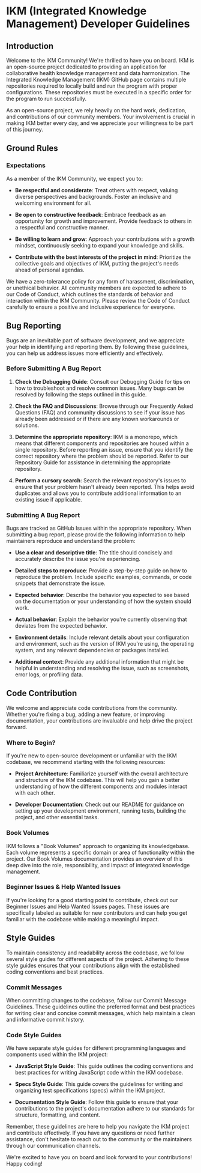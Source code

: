 # IKM (Integrated Knowledge Management) Developer Guidelines

## Introduction

Welcome to the IKM Community! We're thrilled to have you on board. IKM is an open-source project dedicated to providing an application for collaborative health knowledge management and data harmonization. The Integrated Knowledge Management (IKM) GitHub page contains multiple repositories required to locally build and run the program with proper configurations. These repositories must be executed in a specific order for the program to run successfully.

As an open-source project, we rely heavily on the hard work, dedication, and contributions of our community members. Your involvement is crucial in making IKM better every day, and we appreciate your willingness to be part of this journey.

## Ground Rules

### Expectations

As a member of the IKM Community, we expect you to:

- **Be respectful and considerate**: Treat others with respect, valuing diverse perspectives and backgrounds. Foster an inclusive and welcoming environment for all.

- **Be open to constructive feedback**: Embrace feedback as an opportunity for growth and improvement. Provide feedback to others in a respectful and constructive manner.

- **Be willing to learn and grow**: Approach your contributions with a growth mindset, continuously seeking to expand your knowledge and skills.

- **Contribute with the best interests of the project in mind**: Prioritize the collective goals and objectives of IKM, putting the project's needs ahead of personal agendas.

We have a zero-tolerance policy for any form of harassment, discrimination, or unethical behavior. All community members are expected to adhere to our Code of Conduct, which outlines the standards of behavior and interaction within the IKM Community. Please review the Code of Conduct carefully to ensure a positive and inclusive experience for everyone.

## Bug Reporting

Bugs are an inevitable part of software development, and we appreciate your help in identifying and reporting them. By following these guidelines, you can help us address issues more efficiently and effectively.

### Before Submitting A Bug Report

1. **Check the Debugging Guide**: Consult our Debugging Guide for tips on how to troubleshoot and resolve common issues. Many bugs can be resolved by following the steps outlined in this guide.

2. **Check the FAQ and Discussions**: Browse through our Frequently Asked Questions (FAQ) and community discussions to see if your issue has already been addressed or if there are any known workarounds or solutions.

3. **Determine the appropriate repository**: IKM is a monorepo, which means that different components and repositories are housed within a single repository. Before reporting an issue, ensure that you identify the correct repository where the problem should be reported. Refer to our Repository Guide for assistance in determining the appropriate repository.

4. **Perform a cursory search**: Search the relevant repository's issues to ensure that your problem hasn't already been reported. This helps avoid duplicates and allows you to contribute additional information to an existing issue if applicable.

### Submitting A Bug Report

Bugs are tracked as GitHub Issues within the appropriate repository. When submitting a bug report, please provide the following information to help maintainers reproduce and understand the problem:

- **Use a clear and descriptive title**: The title should concisely and accurately describe the issue you're experiencing.

- **Detailed steps to reproduce**: Provide a step-by-step guide on how to reproduce the problem. Include specific examples, commands, or code snippets that demonstrate the issue.

- **Expected behavior**: Describe the behavior you expected to see based on the documentation or your understanding of how the system should work.

- **Actual behavior**: Explain the behavior you're currently observing that deviates from the expected behavior.

- **Environment details**: Include relevant details about your configuration and environment, such as the version of IKM you're using, the operating system, and any relevant dependencies or packages installed.

- **Additional context**: Provide any additional information that might be helpful in understanding and resolving the issue, such as screenshots, error logs, or profiling data.

## Code Contribution

We welcome and appreciate code contributions from the community. Whether you're fixing a bug, adding a new feature, or improving documentation, your contributions are invaluable and help drive the project forward.

### Where to Begin?

If you're new to open-source development or unfamiliar with the IKM codebase, we recommend starting with the following resources:

- **Project Architecture**: Familiarize yourself with the overall architecture and structure of the IKM codebase. This will help you gain a better understanding of how the different components and modules interact with each other.

- **Developer Documentation**: Check out our README for guidance on setting up your development environment, running tests, building the project, and other essential tasks.

### Book Volumes

IKM follows a "Book Volumes" approach to organizing its knowledgebase. Each volume represents a specific domain or area of functionality within the project. Our Book Volumes documentation provides an overview of this deep dive into the role, responsibility, and impact  of integrated knowledge management. 

### Beginner Issues & Help Wanted Issues

If you're looking for a good starting point to contribute, check out our Beginner Issues and Help Wanted Issues pages. These issues are specifically labeled as suitable for new contributors and can help you get familiar with the codebase while making a meaningful impact.

## Style Guides

To maintain consistency and readability across the codebase, we follow several style guides for different aspects of the project. Adhering to these style guides ensures that your contributions align with the established coding conventions and best practices.

### Commit Messages

When committing changes to the codebase, follow our Commit Message Guidelines. These guidelines outline the preferred format and best practices for writing clear and concise commit messages, which help maintain a clean and informative commit history.

### Code Style Guides

We have separate style guides for different programming languages and components used within the IKM project:

- **JavaScript Style Guide**: This guide outlines the coding conventions and best practices for writing JavaScript code within the IKM codebase.

- **Specs Style Guide**: This guide covers the guidelines for writing and organizing test specifications (specs) within the IKM project.

- **Documentation Style Guide**: Follow this guide to ensure that your contributions to the project's documentation adhere to our standards for structure, formatting, and content.

Remember, these guidelines are here to help you navigate the IKM project and contribute effectively. If you have any questions or need further assistance, don't hesitate to reach out to the community or the maintainers through our communication channels.

We're excited to have you on board and look forward to your contributions! Happy coding!


